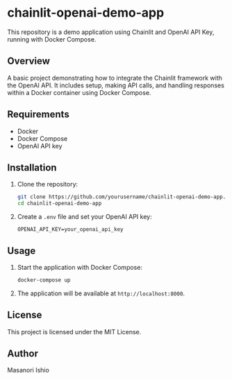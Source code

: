 # chainlit-openai-demo-app

This repository is a demo application using Chainlit and OpenAI API Key, running with Docker Compose.

## Overview

A basic project demonstrating how to integrate the Chainlit framework with the OpenAI API. It includes setup, making API calls, and handling responses within a Docker container using Docker Compose.

## Requirements

- Docker
- Docker Compose
- OpenAI API key

## Installation

1. Clone the repository:

    ```bash
    git clone https://github.com/yourusername/chainlit-openai-demo-app.git
    cd chainlit-openai-demo-app
    ```

2. Create a `.env` file and set your OpenAI API key:

    ```env
    OPENAI_API_KEY=your_openai_api_key
    ```

## Usage

1. Start the application with Docker Compose:

    ```bash
    docker-compose up
    ```

2. The application will be available at `http://localhost:8000`.

## License

This project is licensed under the MIT License.

## Author

Masanori Ishio

